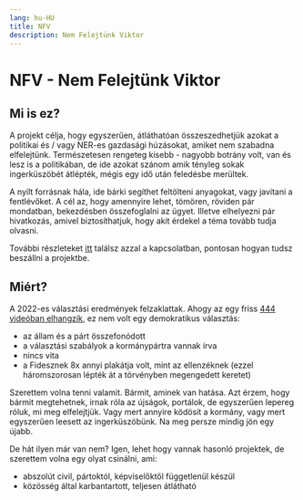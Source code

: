 ```yaml
---
lang: hu-HU
title: NFV
description: Nem Felejtünk Viktor
---
```


# NFV - Nem Felejtünk Viktor

## Mi is ez?

A projekt célja, hogy egyszerűen, átláthatóan összeszedhetjük azokat a politikai és / vagy NER-es 
gazdasági húzásokat, amiket nem szabadna elfelejtünk. Természetesen rengeteg kisebb - nagyobb botrány volt, 
van és lesz is a politikában, de ide azokat szánom amik tényleg sokak ingerküszöbét átlépték, mégis egy idő után feledésbe merültek. 

A nyílt forrásnak hála, ide bárki segíthet feltölteni anyagokat, vagy javítani a fentlévőket. A cél az, hogy amennyire lehet, 
tömören, röviden pár mondatban, bekezdésben összefoglalni az ügyet. Illetve elhelyezni  pár hivatkozás, amivel biztosíthatjuk, 
hogy akit érdekel a téma tovább tudja olvasni.

További részleteket [itt](/hogyan-tudsz-segiteni.html) találsz azzal a kapcsolatban, pontosan hogyan tudsz beszállni a projektbe.


## Miért?

A 2022-es választási eredmények felzaklattak. Ahogy az egy friss [444 videóban elhangzik](https://444.hu/2022/04/09/ellenallas-es-eros-uzenet-nelkul-akartak-legyozni-orbant-a-sajat-rendszereben), ez nem volt egy demokratikus választás:

* az állam és a párt összefonódott
* a választási szabályok a kormánypártra vannak írva
* nincs vita
* a Fidesznek 8x annyi plakátja volt, mint az ellenzéknek (ezzel háromszorosan lépték át a törvényben megengedett keretet)

Szerettem volna tenni valamit. Bármit, aminek van hatása.
Azt érzem, hogy bármit megtehetnek, irnak róla az újságok, portálok, de egyszerűen lepereg róluk, mi meg elfelejtjük.
Vagy mert annyire ködösít a kormány, vagy mert egyszerűen leesett az ingerküszöbünk. Na meg persze mindig jön egy újabb.

De hát ilyen már van nem? Igen, lehet hogy vannak hasonló projektek, de szerettem volna egy olyat csinálni, ami:

* abszolút civil, pártoktól, képviselőktől függetlenül készül
* közösség által karbantartott, teljesen átlátható

